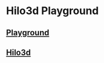# Hilo3d Playground
## [Playground](https://hiloteam.gitee.io/hilo3d-playground/#/quick-start)
## [Hilo3d](https://github.com/hiloteam/Hilo3d)
